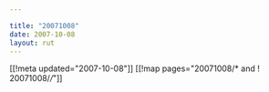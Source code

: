 ```yaml
---

title: "20071008"
date: 2007-10-08
layout: rut
---
```


[[!meta updated="2007-10-08"]]
[[!map pages="20071008/* and ! 20071008/*/*"]]
